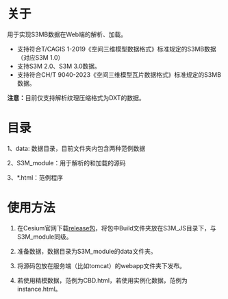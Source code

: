 # 关于
用于实现S3MB数据在Web端的解析、加载。
- 支持符合T/CAGIS 1-2019《空间三维模型数据格式》标准规定的S3MB数据（对应S3M 1.0）
- 支持S3M 2.0、S3M 3.0数据。
- 支持符合CH/T 9040-2023《空间三维模型瓦片数据格式》标准规定的S3MB数据。

<b>注意：</b>目前仅支持解析纹理压缩格式为DXT的数据。

# 目录
1、data: 数据目录，目前文件夹内包含两种范例数据

2、S3M_module：用于解析的和加载的源码

3、\*.html：范例程序

# 使用方法
1. 在Cesium官网下载[release包](https://github.com/CesiumGS/cesium)，将包中Build文件夹放在S3M_JS目录下，与S3M_module同级。

2. 准备数据，数据目录为S3M_module的data文件夹。
   
3. 将源码包放在服务端（比如tomcat）的webapp文件夹下发布。

4. 若使用精模数据，范例为CBD.html，若使用实例化数据，范例为instance.html。